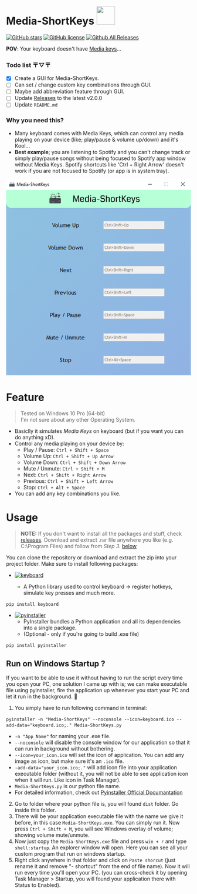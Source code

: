 # Media-ShortKeys <img src="https://cdn-icons-png.flaticon.com/512/4154/4154727.png"  width="50" height="50">

[![GitHub stars](https://img.shields.io/github/stars/CheapNightbot/Media-ShortKeys?style=social)](https://github.com/CheapNightbot/Media-ShortKeys/stargazers)
[![GitHub license](https://img.shields.io/github/license/CheapNightbot/Media-ShortKeys)](https://github.com/CheapNightbot/Media-ShortKeys/blob/main/LICENSE)
[![Github All Releases](https://img.shields.io/github/downloads/CheapNightbot/Media-ShortKeys/total.svg)]()

<B>POV</B>: Your keyboard doesn't have [Media keys](https://wiki.jriver.com/index.php/Keyboard_Media_Keys)...

### Todo list 〒▽〒
- [x] Create a GUI for Media-ShortKeys.
- [ ] Can set / change custom key combinations through GUI.
- [ ] Maybe add abbreviation feature through GUI.
- [ ] Update [Releases](https://github.com/CheapNightbot/Media-ShortKeys/releases) to the latest v2.0.0
- [ ] Update `README.md`

### Why you need this?
- Many keyboard comes with Media Keys, which can control any media playing on your device (like; play/pause & volume up/down) and it's Kool...
- <B>Best example</B>; you are listening to Spotify and you can't change track or simply play/pause songs without being focused to Spotify app window without Media Keys. Spotify shortcuts like 'Ctrl + Right Arrow' doesn't work if you are not focused to Spotify (or app is in system tray).

![Media-ShortKeys Screenshot](assets\MediaShortKeys_GUI_Screenshot.png)

# Feature
> Tested on Windows 10 Pro (64-bit)<br>I'm not sure about any other Operating System.
- Basiclly it simulates *Media Keys* on keyboard (but if you want you can do anything xD).
- Control any media playing on your device by:
    - Play / Pause: ``Ctrl + Shift + Space``
    - Volume Up: ``Ctrl + Shift + Up Arrow``
    - Volume Down: ``Ctrl + Shift + Down Arrow``
    - Mute / Unmute: ``Ctrl + Shift + M``
    - Next: ``Ctrl + Shift + Right Arrow``
    - Previous: ``Ctrl + Shift + Left Arrow``
    - Stop: ``Ctrl + Alt + Space``
- You can add any key combinations you like.

# Usage
> <B>NOTE:</B> If you don't want to install all the packages and stuff, check [releases](https://github.com/CheapNightbot/Media-ShortKeys/releases/tag/v1.0.0). Download and extract .rar file anywhere you like (e.g. C:\Program Files) and follow from *Step 3.* [below](https://github.com/CheapNightbot/Media-ShortKeys#run-on-windows-startup-)

You can clone the repository or download and extract the zip into your project folder.
Make sure to install following packages:
- [![keyboard](https://img.shields.io/badge/keyboard-v0.13.5-blue)](https://pypi.org/project/keyboard/)

    - A Python library used to control keyboard -> register hotkeys, simulate key presses and much more.
```
pip install keyboard
```
- [![pyinstaller](https://img.shields.io/badge/pyinstaller-v5.5-blue)](https://pypi.org/project/pyinstaller/)
    - PyInstaller bundles a Python application and all its dependencies into a single package.
    - (Optional - only if you're going to build .exe file)
```
pip install pyinstaller
```

## Run on Windows Startup ?
If you want to be able to use it without having to run the script every time you open your PC, one solution I came up with is; we can make executable file using pyinstaller, fire the application up whenever you start your PC and let it run in the background. 🤌

1. You simply have to run following command in terminal:
```
pyinstaller -n "Media-ShortKeys" --noconsole --icon=keyboard.ico --add-data="keyboard.ico;." Media-ShortKeys.py
```
- ``-n "App_Name"`` for naming your .exe file.
- ``--noconsole`` will disable the console window for our application so that it can run in background without bothering.
- ``--icon=your_icon.ico`` will set the icon of application. You can add any image as icon, but make sure it's an `.ico` file.
- ``-add-data="your_icon.ico;."`` will add icon file into your application executable folder (without it, you will not be able to see application icon when it will run. Like icon in Task Manager).
- ``Media-ShortKeys.py`` is our python file name.
- For detailed information, check out [Pyinstaller Official Documantation](https://pyinstaller.org/en/stable/) 

2. Go to folder where your python file is, you will found ``dist`` folder. Go inside this folder.
3. There will be your application executable file with the name we give it before, in this case ``Media-ShortKeys.exe``. You can simply run it. Now press ``Ctrl + Shift + M``, you will see Windows overlay of volume; showing volume mute/unmute.
4. Now just copy the ``Media-ShortKeys.exe`` file and press ``win + r`` and type ``shell:startup``. An explorer window will open. Here you can see all your custom program that run on windows startup.
5. Right click anywhere in that folder and click on ``Paste shorcut`` (just rename it and remove "- shortcut" from the end of file name). Now it will run every time you'll open your PC. (you can cross-check it by opening Task Manager > Startup, you will found your application there with Status to Enabled).
